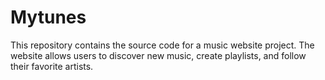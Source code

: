 # Mytunes
This repository contains the source code for a music website project. 
The website allows users to discover new music, create playlists, and follow their favorite artists.
